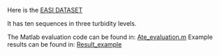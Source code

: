 Here is the [EASI DATASET](https://cloudstor.aarnet.edu.au/plus/s/G9JPtMI9sLbUE4l)

It has ten sequences in three turbidity levels.

The Matlab evaluation code can be found in: [Ate_evaluation.m](https://github.com/Jinghe-mel/UFEN-SLAM/blob/main/EASI%20Dataset/Ate_evaluation.m)
Example results can be found in: [Result_example](https://github.com/Jinghe-mel/UFEN-SLAM/tree/main/EASI%20Dataset/Result_example)
